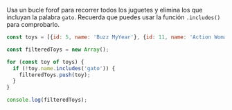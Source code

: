 Usa un bucle forof para recorrer todos los juguetes y elimina los que incluyan la palabra `gato`. Recuerda que puedes usar la función `.includes()` para comprobarlo.
```js
const toys = [{id: 5, name: 'Buzz MyYear'}, {id: 11, name: 'Action Woman'}, {id: 23, name: 'Barbie Man'}, {id: 40, name: 'El gato con Guantes'},{id: 40, name: 'El gato felix'}]

const filteredToys = new Array();

for (const toy of toys) {
  if (!toy.name.includes('gato')) {
    filteredToys.push(toy);
  }
}

console.log(filteredToys);
```